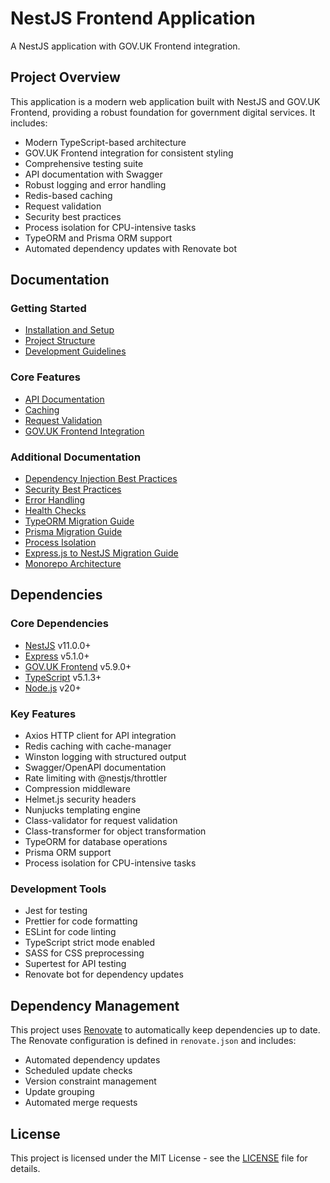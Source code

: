 # NestJS Frontend Application

A NestJS application with GOV.UK Frontend integration.

## Project Overview

This application is a modern web application built with NestJS and GOV.UK Frontend, providing a robust foundation for government digital services. It includes:

- Modern TypeScript-based architecture
- GOV.UK Frontend integration for consistent styling
- Comprehensive testing suite
- API documentation with Swagger
- Robust logging and error handling
- Redis-based caching
- Request validation
- Security best practices
- Process isolation for CPU-intensive tasks
- TypeORM and Prisma ORM support
- Automated dependency updates with Renovate bot

## Documentation

### Getting Started
- [Installation and Setup](docs/readme/getting-started.md)
- [Project Structure](docs/readme/project-structure.md)
- [Development Guidelines](docs/readme/development-guidelines.md)

### Core Features
- [API Documentation](docs/readme/api-documentation.md)
- [Caching](docs/readme/caching.md)
- [Request Validation](docs/readme/validation.md)
- [GOV.UK Frontend Integration](docs/readme/govuk-frontend.md)

### Additional Documentation
- [Dependency Injection Best Practices](docs/dependency-injection.md)
- [Security Best Practices](docs/security-best-practices.md)
- [Error Handling](docs/error-handling.md)
- [Health Checks](docs/health-checks.md)
- [TypeORM Migration Guide](docs/typeorm-migration.md)
- [Prisma Migration Guide](docs/prisma-migration.md)
- [Process Isolation](docs/process-isolation.md)
- [Express.js to NestJS Migration Guide](docs/express-migration.md)
- [Monorepo Architecture](docs/monorepo-architecture.md)

## Dependencies

### Core Dependencies
- [NestJS](https://nestjs.com/) v11.0.0+
- [Express](https://expressjs.com/) v5.1.0+
- [GOV.UK Frontend](https://github.com/alphagov/govuk-frontend/releases/latest) v5.9.0+
- [TypeScript](https://www.typescriptlang.org/) v5.1.3+
- [Node.js](https://github.com/nodejs/release#release-schedule) v20+

### Key Features
- Axios HTTP client for API integration
- Redis caching with cache-manager
- Winston logging with structured output
- Swagger/OpenAPI documentation
- Rate limiting with @nestjs/throttler
- Compression middleware
- Helmet.js security headers
- Nunjucks templating engine
- Class-validator for request validation
- Class-transformer for object transformation
- TypeORM for database operations
- Prisma ORM support
- Process isolation for CPU-intensive tasks

### Development Tools
- Jest for testing
- Prettier for code formatting
- ESLint for code linting
- TypeScript strict mode enabled
- SASS for CSS preprocessing
- Supertest for API testing
- Renovate bot for dependency updates

## Dependency Management

This project uses [Renovate](https://renovatebot.com/) to automatically keep dependencies up to date. The Renovate configuration is defined in `renovate.json` and includes:

- Automated dependency updates
- Scheduled update checks
- Version constraint management
- Update grouping
- Automated merge requests

## License

This project is licensed under the MIT License - see the [LICENSE](LICENSE) file for details. 